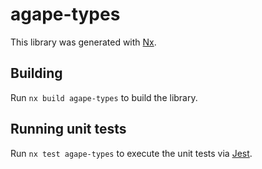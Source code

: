 # agape-types

This library was generated with [Nx](https://nx.dev).

## Building

Run `nx build agape-types` to build the library.

## Running unit tests

Run `nx test agape-types` to execute the unit tests via [Jest](https://jestjs.io).
